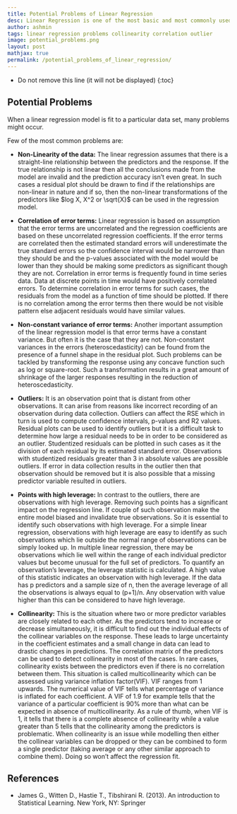 ```yaml
---
title: Potential Problems of Linear Regression
desc: Linear Regression is one of the most basic and most commonly used prediction techniques known to humans, with applications in diverse fields. Unfortunately, the technique is frequently misused and misunderstood. Part of the difficulty lies in the fact that a great number of people using linear regression have just enough training to be able to apply it, but not enough to training to see why it often shouldn’t be applied. 
author: ashmin
tags: linear regression problems collinearity correlation outlier
image: potential_problems.png
layout: post
mathjax: true
permalink: /potential_problems_of_linear_regression/
---
```


* Do not remove this line (it will not be displayed) 
{:toc}

## Potential Problems

When a linear regression model is fit to a particular data set, many problems might occur. 

Few of the most common problems are:

* **Non-Linearity of the data:** The linear regression assumes that there is a straight-line relationship between the predictors and the response. If the true relationship is not linear then all the conclusions made from the model are invalid and the prediction accuracy isn’t even great. In such cases a residual plot should be drawn to find if the relationships are non-linear in nature and if so, then the non-linear transformations of the predictors like $log X, X^2 or \sqrt{X}$ can be used in the regression model.

* **Correlation of error terms:** Linear regression is based on assumption that the error terms are uncorrelated and the regression coefficients are based on these uncorrelated regression coefficients. If the error terms are correlated then the estimated standard errors will underestimate the true standard errors so the confidence interval would be narrower than they should be and the p-values associated with the model would be lower than they should be making some predictors as significant though they are not. Correlation in error terms is frequently found in time series data. Data at discrete points in time would have positively correlated errors. To determine correlation in error terms for such cases, the residuals from the model as a function of time should be plotted. If there is no correlation among the error terms then there would be not visible pattern else adjacent residuals would have similar values.

* **Non-constant variance of error terms:** Another important assumption of the linear regression model is that error terms have a constant variance. But often it is the case that they are not. Non-constant variances in the errors (heteroscedasticity) can be found from the presence of a funnel shape in the residual plot. Such problems can be tackled by transforming the response using any concave function such as log or square-root. Such a transformation results in a great amount of shrinkage of the larger responses resulting in the reduction of heteroscedasticity. 

* **Outliers:** It is an observation point that is distant from other observations. It can arise from reasons like incorrect recording of an observation during data collection. Outliers can affect the RSE which in turn is used to compute confidence intervals, p-values and R2 values. Residual plots can be used to identify outliers but it is a difficult task to determine how large a residual needs to be in order to be considered as an outlier. Studentized residuals can be plotted in such cases as it the division of each residual by its estimated standard error. Observations with studentized residuals greater than 3 in absolute values are possible outliers. If error in data collection results in the outlier then that observation should be removed but it is also possible that a missing predictor variable resulted in outliers.

* **Points with high leverage:** In contrast to the outliers, there are observations with high leverage. Removing such points has a significant impact on the regression line. If couple of such observation make the entire model biased and invalidate true observations. So it is essential to identify such observations with high leverage. For a simple linear regression, observations with high leverage are easy to identify as such observations which lie outside the normal range of observations can be simply looked up. In multiple linear regression, there may be observations which lie well within the range of each individual predictor values but become unusual for the full set of predictors. To quantify an observation’s leverage, the leverage statistic is calculated. A high value of this statistic indicates an observation with high leverage. If the data has p predictors and a sample size of n, then the average leverage of all the observations is always equal to (p+1)/n. Any observation with value higher than this can be considered to have high leverage.

* **Collinearity:** This is the situation where two or more predictor variables are closely related to each other. As the predictors tend to increase or decrease simultaneously, it is difficult to find out the individual effects of the collinear variables on the response. These leads to large uncertainty in the coefficient estimates and a small change in data can lead to drastic changes in predictions. The correlation matrix of the predictors can be used to detect collinearity in most of the cases. In rare cases, collinearity exists between the predictors even if there is no correlation between them. This situation is called multicollinearity which can be assessed using variance inflation factor(VIF). VIF ranges from 1 upwards. The numerical value of VIF tells what percentage of variance is inflated for each coefficient. A VIF of 1.9 for example tells that the variance of a particular coefficient is 90% more than what can be expected in absence of multicollinearity. As a rule of thumb, when VIF is 1, it tells that there is a complete absence of collinearity while a value greater than 5 tells that the collinearity among the predictors is problematic. When collinearity is an issue while modelling then either the collinear variables can be dropped or they can be combined to form a single predictor (taking average or any other similar approach to combine them). Doing so won’t affect the regression fit.

## References

- James G., Witten D., Hastie T., Tibshirani R. (2013). An introduction to Statistical Learning. New York, NY: Springer